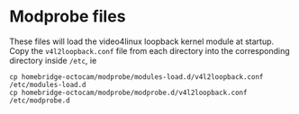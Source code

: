 # Modprobe files

These files will load the video4linux loopback kernel module at startup. Copy the `v4l2loopback.conf` file from each directory into the corresponding directory inside `/etc`, ie

```term
cp homebridge-octocam/modprobe/modules-load.d/v4l2loopback.conf /etc/modules-load.d
cp homebridge-octocam/modprobe/modprobe.d/v4l2loopback.conf /etc/modprobe.d
```
